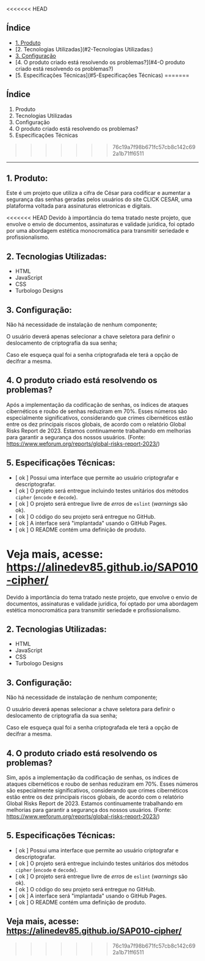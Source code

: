 <<<<<<< HEAD

## Índice

* [1. Produto](#1-Produto:)
* [2. Tecnologias Utilizadas](#2-Tecnologias Utilizadas:)
* [3. Configuração](#3-Configuração:)
* [4. O produto criado está resolvendo os problemas?](#4-O produto criado está resolvendo os problemas?)
* [5. Especificações Técnicas](#5-Especificações Técnicas)
=======
## Índice

1. Produto
2. Tecnologias Utilizadas
3. Configuração
4. O produto criado está resolvendo os problemas?
5. Especificações Técnicas
>>>>>>> 76c19a7f98b671fc57cb8c142c692a1b71ff6511

***

## 1. Produto:

Este é um projeto que utiliza a cifra de César para codificar e aumentar a segurança das senhas geradas pelos usuários
do site CLICK CESAR, uma plataforma voltada para assinaturas eletronicas e digitais.

<<<<<<< HEAD
Devido à importância do tema tratado neste projeto, que envolve o envio de documentos, assinaturas e validade jurídica, foi optado por uma abordagem estética monocromática para transmitir seriedade e profissionalismo.

## 2. Tecnologias Utilizadas:

* HTML
* JavaScript
* CSS
* Turbologo Designs


## 3. Configuração:

Não há necessidade de instalação de nenhum componente;

O usuário deverá apenas selecionar a chave seletora para definir o deslocamento de criptografia da sua senha;

Caso ele esqueça qual foi a senha criptografada ele terá a opção de decifrar a mesma. 

## 4. O produto criado está resolvendo os problemas?

Após a implementação da codificação de senhas, os índices de ataques cibernéticos e roubo de senhas reduziram em 70%. Esses números são especialmente significativos, considerando que crimes cibernéticos estão entre os dez principais riscos globais, de acordo com o relatório Global Risks Report de 2023. Estamos continuamente trabalhando em melhorias para garantir a segurança dos nossos usuários. (Fonte: https://www.weforum.org/reports/global-risks-report-2023/)

## 5. Especificações Técnicas:

* [ ok ] Possui uma interface que permite ao usuário criptografar e descriptografar.
* [ ok ] O projeto será entregue incluindo testes unitários dos métodos `cipher` (`encode` e `decode`).
* [ ok ] O projeto será entregue livre de _erros_ de `eslint` (_warnings_ são ok).
* [ ok ] O código do seu projeto será entregue no GitHub.
* [ ok ] A interface será "implantada" usando o GitHub Pages.
* [ ok ] O README contém uma definição de produto.



Veja mais, acesse:  https://alinedev85.github.io/SAP010-cipher/
=======

Devido à importância do tema tratado neste projeto, que envolve o envio de documentos, assinaturas e validade jurídica, foi optado por uma abordagem estética monocromática para transmitir seriedade e profissionalismo.



## 2. Tecnologias Utilizadas:

* HTML
* JavaScript
* CSS
* Turbologo Designs


## 3. Configuração:

Não há necessidade de instalação de nenhum componente;

O usuário deverá apenas selecionar a chave seletora para definir o deslocamento de criptografia da sua senha;

Caso ele esqueça qual foi a senha criptografada ele terá a opção de decifrar a mesma. 

## 4. O produto criado está resolvendo os problemas?

Sim, após a implementação da codificação de senhas, os índices de ataques cibernéticos e roubo de senhas reduziram em 70%. Esses números são especialmente significativos, considerando que crimes cibernéticos estão entre os dez principais riscos globais, de acordo com o relatório Global Risks Report de 2023. Estamos continuamente trabalhando em melhorias para garantir a segurança dos nossos usuários. (Fonte: https://www.weforum.org/reports/global-risks-report-2023/)

## 5. Especificações Técnicas:

* [ ok ] Possui uma interface que permite ao usuário criptografar e descriptografar.
* [ ok ] O projeto será entregue incluindo testes unitários dos métodos `cipher` (`encode` e `decode`).
* [ ok ] O projeto será entregue livre de _erros_ de `eslint` (_warnings_ são ok).
* [ ok ] O código do seu projeto será entregue no GitHub.
* [ ok ] A interface será "implantada" usando o GitHub Pages.
* [ ok ] O README contém uma definição de produto.



## Veja mais, acesse:  https://alinedev85.github.io/SAP010-cipher/
>>>>>>> 76c19a7f98b671fc57cb8c142c692a1b71ff6511

